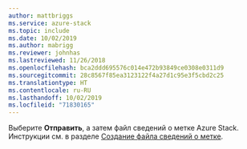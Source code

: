 ```yaml
---
author: mattbriggs
ms.service: azure-stack
ms.topic: include
ms.date: 10/02/2019
ms.author: mabrigg
ms.reviewer: johnhas
ms.lastreviewed: 11/26/2018
ms.openlocfilehash: bca2ddd695576c014e472b93849ce0308e0311d9
ms.sourcegitcommit: 28c8567f85ea3123122f4a27d1c95e3f5cbd2c25
ms.translationtype: HT
ms.contentlocale: ru-RU
ms.lasthandoff: 10/02/2019
ms.locfileid: "71830165"
---
```

Выберите **Отправить**, а затем файл сведений о метке Azure Stack. Инструкции см. в разделе [Создание файла сведений о метке](../azure-stack-vaas-parameters.md#generate-the-stamp-information-file).